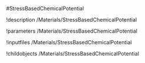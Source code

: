 <!-- MOOSE Object Documentation Stub: Remove this when content is added. -->
#StressBasedChemicalPotential

!description /Materials/StressBasedChemicalPotential

!parameters /Materials/StressBasedChemicalPotential

!inputfiles /Materials/StressBasedChemicalPotential

!childobjects /Materials/StressBasedChemicalPotential

